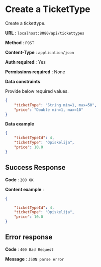 # Create a TicketType

Create a tickettype.

**URL** : `localhost:8080/api/tickettypes`

**Method** : `POST`

**Content-Type** : `application/json`

**Auth required** : Yes

**Permissions required** : None

**Data constraints**

Provide below required values.

```json
{
    "ticketType": "String min=1, max=50",
    "price": "Double min=1, max=10"
}
```

**Data example**

```json
{
    "ticketTypeId": 4,
    "ticketType": "Opiskelija",
    "price": 10.0
}

```

## Success Response

**Code** : `200 OK`  

**Content example** :
```json
{

    "ticketTypeId": 4,
    "ticketType": "Opiskelija",
    "price": 10.0
}
```

## Error response  

**Code** : `400 Bad Request`  

**Message** : `JSON parse error`

